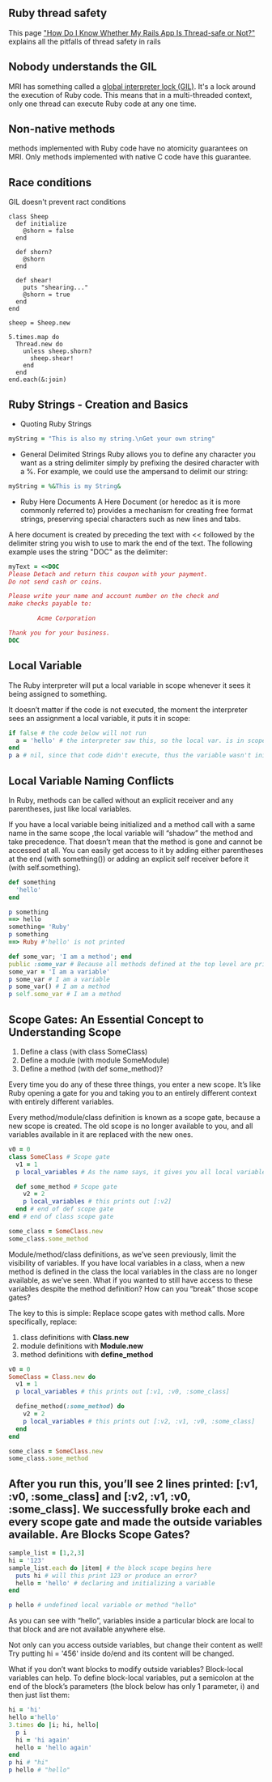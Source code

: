 Ruby thread safety
---
This page ["How Do I Know Whether My Rails App Is Thread-safe or Not?"](https://bearmetal.eu/theden/how-do-i-know-whether-my-rails-app-is-thread-safe-or-not/) explains all the pitfalls of thread safety in rails

Nobody understands the GIL
---
MRI has something called a [global interpreter lock (GIL)](http://www.jstorimer.com/blogs/workingwithcode/8085491-nobody-understands-the-gil). It's a lock around the execution of Ruby code. This means that in a multi-threaded context, only one thread can execute Ruby code at any one time.

Non-native methods
---
methods implemented with Ruby code have no atomicity guarantees on MRI. Only methods implemented with native C code have this guarantee.

Race conditions
---
GIL doesn't prevent ract conditions
```
class Sheep
  def initialize
    @shorn = false
  end

  def shorn?
    @shorn
  end

  def shear!
    puts "shearing..."
    @shorn = true
  end
end

sheep = Sheep.new

5.times.map do
  Thread.new do
    unless sheep.shorn?
      sheep.shear!
    end
  end
end.each(&:join)
```
Ruby Strings - Creation and Basics
---
* Quoting Ruby Strings
```ruby
myString = "This is also my string.\nGet your own string"
```
* General Delimited Strings
Ruby allows you to define any character you want as a string delimiter simply by prefixing the desired character with a %. For example, we could use the ampersand to delimit our string:
```ruby
myString = %&This is my String&
```
* Ruby Here Documents
A Here Document (or heredoc as it is more commonly referred to) provides a mechanism for creating free format strings, preserving special characters such as new lines and tabs.

A here document is created by preceding the text with << followed by the delimiter string you wish to use to mark the end of the text. The following example uses the string "DOC" as the delimiter:
```ruby
myText = <<DOC
Please Detach and return this coupon with your payment.
Do not send cash or coins.

Please write your name and account number on the check and
make checks payable to:

        Acme Corporation

Thank you for your business.
DOC
```
Local Variable
---
The Ruby interpreter will put a local variable in scope whenever it sees it being assigned to something.

It doesn’t matter if the code is not executed, the moment the interpreter sees an assignment a local variable, it puts it in scope:
```ruby
if false # the code below will not run
  a = 'hello' # the interpreter saw this, so the local var. is in scope from now on
end
p a # nil, since that code didn't execute, thus the variable wasn't initialized
```
Local Variable Naming Conflicts
---
In Ruby, methods can be called without an explicit receiver and any parentheses, just like local variables. 

If you have a local variable being initialized and a method call with a same name in the same scope ,the local variable will “shadow” the method and take precedence. That doesn’t mean that the method is gone and cannot be accessed at all. You can easily get access to it by adding either parentheses at the end (with something()) or adding an explicit self receiver before it (with self.something).
```ruby
def something
  'hello'
end

p something
==> hello
something= 'Ruby'
p something
==> Ruby #'hello' is not printed
```

```ruby
def some_var; 'I am a method'; end
public :some_var # Because all methods defined at the top level are private by default
some_var = 'I am a variable'
p some_var # I am a variable
p some_var() # I am a method
p self.some_var # I am a method
```
Scope Gates: An Essential Concept to Understanding Scope
---
1. Define a class (with class SomeClass)
2. Define a module (with module SomeModule)
3. Define a method (with def some_method)?

Every time you do any of these three things, you enter a new scope. It’s like Ruby opening a gate for you and taking you to an entirely different context with entirely different variables.

Every method/module/class definition is known as a scope gate, because a new scope is created. The old scope is no longer available to you, and all variables available in it are replaced with the new ones.
```ruby
v0 = 0
class SomeClass # Scope gate
  v1 = 1
  p local_variables # As the name says, it gives you all local variables in scope. this prints out [:v1]

  def some_method # Scope gate
    v2 = 2
    p local_variables # this prints out [:v2]
  end # end of def scope gate
end # end of class scope gate

some_class = SomeClass.new
some_class.some_method
```
Module/method/class definitions, as we’ve seen previously, limit the visibility of variables. If you have local variables in a class, when a new method is defined in the class the local variables in the class are no longer available, as we’ve seen. What if you wanted to still have access to these variables despite the method definition? How can you “break” those scope gates?

The key to this is simple: Replace scope gates with method calls. More specifically, replace:

1. class definitions with **Class.new**
2. module definitions with **Module.new**
3. method definitions with **define_method**
```ruby
v0 = 0
SomeClass = Class.new do
  v1 = 1
  p local_variables # this prints out [:v1, :v0, :some_class]

  define_method(:some_method) do
    v2 = 2
    p local_variables # this prints out [:v2, :v1, :v0, :some_class]
  end
end

some_class = SomeClass.new
some_class.some_method
```
After you run this, you’ll see 2 lines printed: [:v1, :v0, :some_class] and [:v2, :v1, :v0, :some_class]. We successfully broke each and every scope gate and made the outside variables available. 
Are Blocks Scope Gates?
---
```ruby
sample_list = [1,2,3]
hi = '123'
sample_list.each do |item| # the block scope begins here
  puts hi # will this print 123 or produce an error?
  hello = 'hello' # declaring and initializing a variable
end

p hello # undefined local variable or method "hello"
```
As you can see with “hello”, variables inside a particular block are local to that block and are not available anywhere else.

Not only can you access outside variables, but change their content as well! Try putting hi = '456' inside do/end and its content will be changed.

What if you don’t want blocks to modify outside variables? Block-local variables can help. To define block-local variables, put a semicolon at the end of the block’s parameters (the block below has only 1 parameter, i) and then just list them:
```ruby
hi = 'hi'
hello ='hello'
3.times do |i; hi, hello|
  p i
  hi = 'hi again'
  hello = 'hello again'
end
p hi # "hi"
p hello # "hello"
```
